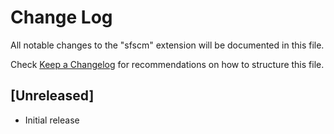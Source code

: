 # Change Log

All notable changes to the "sfscm" extension will be documented in this file.

Check [Keep a Changelog](http://keepachangelog.com/) for recommendations on how to structure this file.

## [Unreleased]

- Initial release